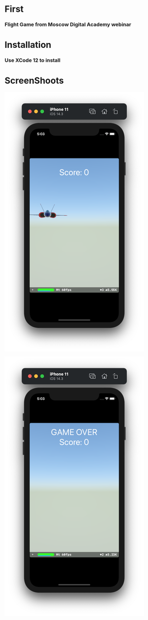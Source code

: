 # First
### Flight Game from Moscow Digital Academy webinar
# Installation
### Use XCode 12 to install
# ScreenShoots
![ScreenShot 1](https://github.com/pkslty/First/blob/main/First/Screenshots/Screenshot%2001.png?raw=true)

![ScreenShot 2](https://github.com/pkslty/First/blob/main/First/Screenshots/Screenshot%2002.png?raw=true)

